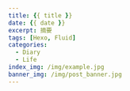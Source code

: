 ```yaml
---
title: {{ title }}
date: {{ date }}
excerpt: 摘要
tags: [Hexo, Fluid]
categories:
  - Diary
  - Life
index_img: /img/example.jpg
banner_img: /img/post_banner.jpg
---
```


